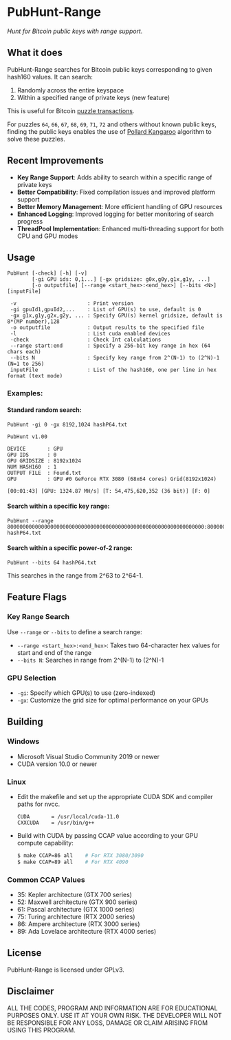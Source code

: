 # PubHunt-Range
_Hunt for Bitcoin public keys with range support._

## What it does

PubHunt-Range searches for Bitcoin public keys corresponding to given hash160 values. It can search:
1. Randomly across the entire keyspace
2. Within a specified range of private keys (new feature)

This is useful for Bitcoin [puzzle transactions](https://www.blockchain.com/btc/tx/08389f34c98c606322740c0be6a7125d9860bb8d5cb182c02f98461e5fa6cd15).

For puzzles `64`, `66`, `67`, `68`, `69`, `71`, `72` and others without known public keys, finding the public keys enables the use of [Pollard Kangaroo](https://github.com/JeanLucPons/Kangaroo) algorithm to solve these puzzles.

## Recent Improvements

- **Key Range Support**: Adds ability to search within a specific range of private keys
- **Better Compatibility**: Fixed compilation issues and improved platform support
- **Better Memory Management**: More efficient handling of GPU resources
- **Enhanced Logging**: Improved logging for better monitoring of search progress
- **ThreadPool Implementation**: Enhanced multi-threading support for both CPU and GPU modes

## Usage

```
PubHunt [-check] [-h] [-v] 
        [-gi GPU ids: 0,1...] [-gx gridsize: g0x,g0y,g1x,g1y, ...]
        [-o outputfile] [--range <start_hex>:<end_hex>] [--bits <N>] [inputFile]

 -v                       : Print version
 -gi gpuId1,gpuId2,...    : List of GPU(s) to use, default is 0
 -gx g1x,g1y,g2x,g2y, ... : Specify GPU(s) kernel gridsize, default is 8*(MP number),128
 -o outputfile            : Output results to the specified file
 -l                       : List cuda enabled devices
 -check                   : Check Int calculations
 --range start:end        : Specify a 256-bit key range in hex (64 chars each)
 --bits N                 : Specify key range from 2^(N-1) to (2^N)-1 (N=1 to 256)
 inputFile                : List of the hash160, one per line in hex format (text mode)
```

### Examples:

#### Standard random search:
```
PubHunt -gi 0 -gx 8192,1024 hashP64.txt

PubHunt v1.00

DEVICE       : GPU
GPU IDS      : 0
GPU GRIDSIZE : 8192x1024
NUM HASH160  : 1
OUTPUT FILE  : Found.txt
GPU          : GPU #0 GeForce RTX 3080 (68x64 cores) Grid(8192x1024)

[00:01:43] [GPU: 1324.87 MH/s] [T: 54,475,620,352 (36 bit)] [F: 0]
```

#### Search within a specific key range:
```
PubHunt --range 8000000000000000000000000000000000000000000000000000000000000000:80000000000000000000000000000000000000000000000000000000ffffffff hashP64.txt
```

#### Search within a specific power-of-2 range:
```
PubHunt --bits 64 hashP64.txt
```
This searches in the range from 2^63 to 2^64-1.

## Feature Flags

### Key Range Search
Use `--range` or `--bits` to define a search range:

- `--range <start_hex>:<end_hex>`: Takes two 64-character hex values for start and end of the range
- `--bits N`: Searches in range from 2^(N-1) to (2^N)-1

### GPU Selection
- `-gi`: Specify which GPU(s) to use (zero-indexed)
- `-gx`: Customize the grid size for optimal performance on your GPUs

## Building

### Windows
- Microsoft Visual Studio Community 2019 or newer
- CUDA version 10.0 or newer

### Linux
 - Edit the makefile and set up the appropriate CUDA SDK and compiler paths for nvcc.
   ```make
   CUDA       = /usr/local/cuda-11.0
   CXXCUDA    = /usr/bin/g++
   ```
 - Build with CUDA by passing CCAP value according to your GPU compute capability:
   ```sh
   $ make CCAP=86 all    # For RTX 3080/3090
   $ make CCAP=89 all    # For RTX 4090
   ```

### Common CCAP Values
- 35: Kepler architecture (GTX 700 series)
- 52: Maxwell architecture (GTX 900 series)
- 61: Pascal architecture (GTX 1000 series)
- 75: Turing architecture (RTX 2000 series)
- 86: Ampere architecture (RTX 3000 series)
- 89: Ada Lovelace architecture (RTX 4000 series)

## License
PubHunt-Range is licensed under GPLv3.

## Disclaimer
ALL THE CODES, PROGRAM AND INFORMATION ARE FOR EDUCATIONAL PURPOSES ONLY. USE IT AT YOUR OWN RISK. THE DEVELOPER WILL NOT BE RESPONSIBLE FOR ANY LOSS, DAMAGE OR CLAIM ARISING FROM USING THIS PROGRAM.

